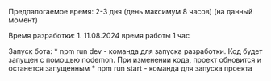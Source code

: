 Предпалогаемое время: 2-3 дня (день максимум 8 часов) (на данный момент)

Время разработки:
    1. 11.08.2024 время работы 1 час

Запуск бота:
    * npm run dev - команда для запуска разработки. Код будет запущен с помощью nodemon. При изменении кода, проект обновится и останется запущенным
    * npm run start - команда для запуска проекта